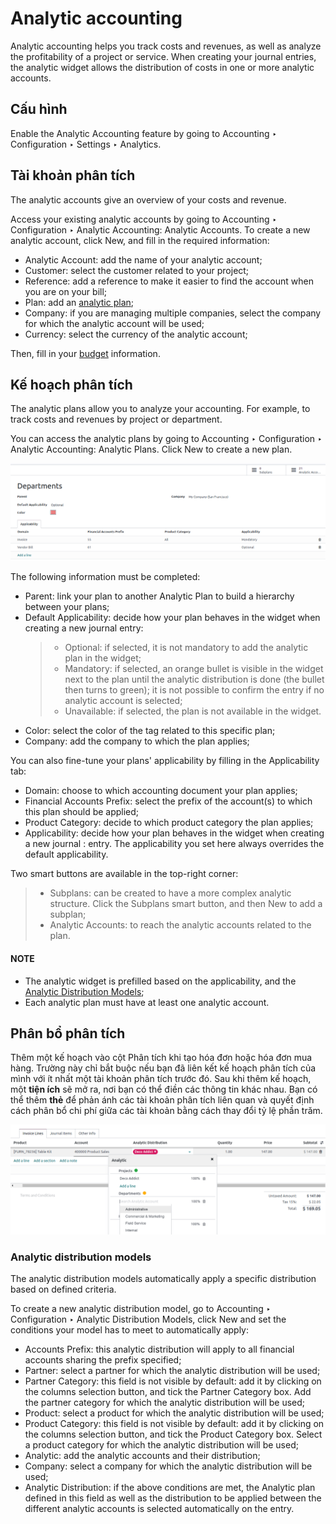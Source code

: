 # Analytic accounting

Analytic accounting helps you track costs and revenues, as well as analyze the profitability of a
project or service. When creating your journal entries, the analytic widget allows the distribution
of costs in one or more analytic accounts.

## Cấu hình

Enable the Analytic Accounting feature by going to Accounting ‣
Configuration ‣ Settings ‣ Analytics.

## Tài khoản phân tích

The analytic accounts give an overview of your costs and revenue.

Access your existing analytic accounts by going to Accounting ‣ Configuration ‣
Analytic Accounting: Analytic Accounts. To create a new analytic account, click New,
and fill in the required information:

- Analytic Account: add the name of your analytic account;
- Customer: select the customer related to your project;
- Reference: add a reference to make it easier to find the account when you are on your
  bill;
- Plan: add an [analytic plan](#analytic-accounting-analytic-plans);
- Company: if you are managing multiple companies, select the company for which the
  analytic account will be used;
- Currency: select the currency of the analytic account;

Then, fill in your [budget](budget.md) information.

<a id="analytic-accounting-analytic-plans"></a>

## Kế hoạch phân tích

The analytic plans allow you to analyze your accounting. For example, to track costs and revenues by
project or department.

You can access the analytic plans by going to Accounting ‣ Configuration ‣
Analytic Accounting: Analytic Plans. Click New to create a new plan.

![create an analytic plan](analytic_accounting/analytic_plans.png)

The following information must be completed:

- Parent: link your plan to another Analytic Plan to build a hierarchy
  between your plans;
- Default Applicability: decide how your plan behaves in the widget when creating a new
  journal entry:
  > - Optional: if selected, it is not mandatory to add the analytic plan in the widget;
  > - Mandatory: if selected, an orange bullet is visible in the widget next to the plan
  >   until the analytic distribution is done (the bullet then turns to green); it is not possible to
  >   confirm the entry if no analytic account is selected;
  > - Unavailable: if selected, the plan is not available in the widget.
- Color: select the color of the tag related to this specific plan;
- Company: add the company to which the plan applies;

You can also fine-tune your plans' applicability by filling in the Applicability tab:

- Domain: choose to which accounting document your plan applies;
- Financial Accounts Prefix: select the prefix of the account(s) to which this plan
  should be applied;
- Product Category: decide to which product category the plan applies;
- Applicability: decide how your plan behaves in the widget when creating a new journal
  : entry. The applicability you set here always overrides the default applicability.

Two smart buttons are available in the top-right corner:

> - Subplans: can be created to have a more complex analytic structure. Click the
>   Subplans smart button, and then New to add a subplan;
> - Analytic Accounts: to reach the analytic accounts related to the plan.

#### NOTE
- The analytic widget is prefilled based on the applicability, and the
  [Analytic Distribution Models](#analytic-distribution-models);
- Each analytic plan must have at least one analytic account.

## Phân bổ phân tích

Thêm một kế hoạch vào cột Phân tích khi tạo hóa đơn hoặc hóa đơn mua hàng. Trường này chỉ bắt buộc nếu bạn đã liên kết kế hoạch phân tích của mình với ít nhất một tài khoản phân tích trước đó. Sau khi thêm kế hoạch, một **tiện ích** sẽ mở ra, nơi bạn có thể điền các thông tin khác nhau. Bạn có thể thêm **thẻ** để phản ánh các tài khoản phân tích liên quan và quyết định cách phân bổ chi phí giữa các tài khoản bằng cách thay đổi tỷ lệ phần trăm.

![create a distribution template](analytic_accounting/analytic_distribution.png)

<a id="analytic-distribution-models"></a>

### Analytic distribution models

The analytic distribution models automatically apply a specific distribution based on defined
criteria.

To create a new analytic distribution model, go to Accounting ‣ Configuration ‣
Analytic Distribution Models, click New and set the conditions your model has to meet
to automatically apply:

- Accounts Prefix: this analytic distribution will apply to all financial accounts
  sharing the prefix specified;
- Partner: select a partner for which the analytic distribution will be used;
- Partner Category: this field is not visible by default: add it by clicking on the
  columns selection button, and tick the Partner Category box. Add the partner category
  for which the analytic distribution will be used;
- Product: select a product for which the analytic distribution will be used;
- Product Category: this field is not visible by default: add it by clicking on the
  columns selection button, and tick the Product Category box. Select a product category
  for which the analytic distribution will be used;
- Analytic: add the analytic accounts and their distribution;
- Company: select a company for which the analytic distribution will be used;
- Analytic Distribution: if the above conditions are met, the Analytic plan
  defined in this field as well as the distribution to be applied between the different analytic
  accounts is selected automatically on the entry.
